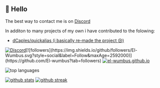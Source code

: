 ## 👋 Hello

<!--
**El-Wumbus/el-wumbus** is a ✨ _special_ ✨ repository because its `README.md` (this file) appears on your GitHub profile.

Here are some ideas
- 🔭 I’m currently working on ...
- 🌱 I’m currently learning ...
- 👯 I’m looking to collaborate on ...
- 🤔 I’m looking for help with ...
- 💬 Ask me about ...
- 📫 How to reach me: ...
- ⚡ Fun fact: ...
-->

The best way to contact me is on [Discord](https://discord.gg/8wBUFeGGYc)

In additon to many projects of my own i have contributed to the folowing:

* [dCaples/quickalias (i basically re-made the project 😢)](https://github.com/dCaples/quickalias)


[![Discord](https://badgen.net/badge/icon/discord?icon=discord&label)]([https://https://discord.com/](https://discord.gg/8wBUFeGGYc))[![followers](https://img.shields.io/github/followers/El-Wumbus.svg?style=social&label=Follow&maxAge=2592000)](https://github.com/El-wumbus?tab=followers) [![el-wumbus.github.io](https://img.shields.io/website-up-down-green-red/https/el-wumbus.github.io.svg)](https://el-wumbus.github.io/)

![top languages](https://github-readme-stats.vercel.app/api/top-langs/?username=El-Wumbus&theme=blue-green)

[![github stats](https://github-readme-stats.vercel.app/api?username=El-wumbus&theme=blue-green)](https://github.com/anuraghazra/github-readme-stats)
[![github streak](https://github-readme-streak-stats.herokuapp.com/?user=El-wumbus&theme=blue-green)](https://github.com/DenverCoder1/github-readme-streak-stats)
